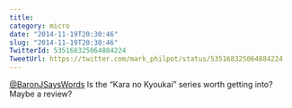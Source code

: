 ```yaml
---
title: 
category: micro
date: "2014-11-19T20:30:46"
slug: "2014-11-19T20:30:46"
TwitterId: 535168325064884224
TweetUrl: https://twitter.com/mark_philpot/status/535168325064884224
---
```


[@BaronJSaysWords](https://twitter.com/BaronJSaysWords) Is the “Kara no Kyoukai”
series worth getting into? Maybe a review?

